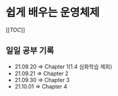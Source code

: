 # 쉽게 배우는 운영체제

[[_TOC_]]

## 일일 공부 기록

- 21.09.20 => Chapter 1(1.4 심화학습 제외)
- 21.09.21 => Chapter 2
- 21.09.30 => Chapter 3
- 21.10.01 => Chapter 4
